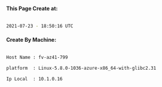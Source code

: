 
   
#### This Page Create at:

```bash

2021-07-23 - 18:50:16 UTC

```

#### Create By Machine:

```bash

Host Name : fv-az41-799

platform  : Linux-5.8.0-1036-azure-x86_64-with-glibc2.31

Ip Local  : 10.1.0.16

```

